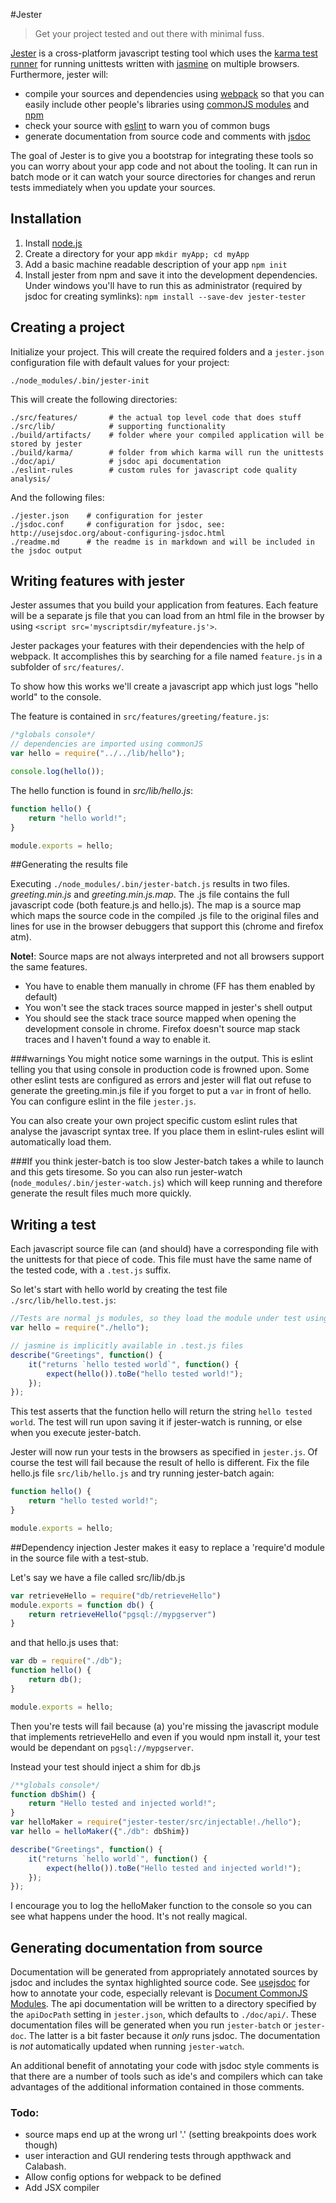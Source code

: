 #Jester

>Get your project tested and out there with minimal fuss.

[Jester](https://www.npmjs.org/package/jester-tester) is a cross-platform javascript testing tool which uses the [karma test runner][] for running unittests written with [jasmine][] on multiple browsers. Furthermore, jester will:

* compile your sources and dependencies using [webpack][] so that you can easily include other people's libraries using [commonJS modules][] and [npm][]
* check your source with [eslint][] to warn you of common bugs
* generate documentation from source code and comments with [jsdoc](http://usejsdoc.org/)

The goal of Jester is to give you a bootstrap for integrating these tools so you can worry about your app code and not about the tooling. It can run in batch mode or it can watch your source directories for changes and rerun tests immediately when you update your sources.

## Installation

 1. Install [node.js](http://nodejs.org/download/)
 2. Create a directory for your app `mkdir myApp; cd myApp`
 3. Add a basic machine readable description of your app `npm init`
 4. Install jester from npm and save it into the development dependencies. Under windows you'll have to run this as administrator (required by jsdoc for creating symlinks): 
    `npm install --save-dev jester-tester`

## Creating a project

Initialize your project. This will create the required folders and
a `jester.json` configuration file with default values for your project:

    ./node_modules/.bin/jester-init

This will create the following directories:

    ./src/features/       # the actual top level code that does stuff
    ./src/lib/            # supporting functionality
    ./build/artifacts/    # folder where your compiled application will be stored by jester
    ./build/karma/        # folder from which karma will run the unittests
    ./doc/api/            # jsdoc api documentation
    ./eslint-rules        # custom rules for javascript code quality analysis/

And the following files:

    ./jester.json    # configuration for jester
    ./jsdoc.conf     # configuration for jsdoc, see: http://usejsdoc.org/about-configuring-jsdoc.html
    ./readme.md      # the readme is in markdown and will be included in the jsdoc output

## Writing features with jester

Jester assumes that you build your application from features. Each feature will
be a separate js file that you can load from an html file in the browser by
using `<script src='myscriptsdir/myfeature.js'>`.

Jester packages your features with their dependencies with the help of webpack.
It accomplishes this by searching for a file named `feature.js` in a subfolder
of `src/features/`.

To show how this works we'll create a javascript app which just logs "hello
world" to the console.

The feature is contained in `src/features/greeting/feature.js`:

```javascript
/*globals console*/
// dependencies are imported using commonJS
var hello = require("../../lib/hello");

console.log(hello());
```

The hello function is found in *src/lib/hello.js*:

```javascript
function hello() {
    return "hello world!";
}

module.exports = hello;
```

##Generating the results file

Executing `./node_modules/.bin/jester-batch.js` results in two files.
*greeting.min.js* and *greeting.min.js.map*. The .js file contains the full
javascript code (both feature.js and hello.js). The map is a source map which
maps the source code in the compiled .js file to the original files and lines
for use in the browser debuggers that support this (chrome and firefox atm).

**Note!**: Source maps are not always interpreted and not all browsers support
the same features.

 * You have to enable them manually in chrome (FF has them enabled by default)
 * You won't see the stack traces source mapped in jester's shell output
 * You should see the stack trace source mapped when opening the development
   console in chrome. Firefox doesn't source map stack traces and I haven't
   found a way to enable it.

###warnings
You might notice some warnings in the output. This is eslint telling you that
using console in production code is frowned upon. Some other eslint tests are
configured as errors and jester will flat out refuse to generate the
greeting.min.js file if you forget to put a `var` in front of hello. You can
configure eslint in the file `jester.js`.

You can also create your own project specific custom eslint rules that analyse
the javascript syntax tree. If you place them in eslint-rules eslint will
automatically load them.

###If you think jester-batch is too slow
Jester-batch takes a while to launch and this gets tiresome. So you can also run
jester-*w*atch (`node_modules/.bin/jester-watch.js`) which will keep running and
therefore generate the result files much more quickly.

## Writing a test
Each javascript source file can (and should) have a corresponding file with the
unittests for that piece of code. This file must have the same name of the
tested code, with a `.test.js` suffix.

So let's start with hello world by creating the test file
`./src/lib/hello.test.js`:

```javascript
//Tests are normal js modules, so they load the module under test using commonJS
var hello = require("./hello");

// jasmine is implicitly available in .test.js files
describe("Greetings", function() {
    it("returns `hello tested world`", function() {
        expect(hello()).toBe("hello tested world!");
    });
});
```

This test asserts that the function hello will return the string `hello tested world`.
The test will run upon saving it if jester-watch is running, or else when you 
execute jester-batch.

Jester will now run your tests in the browsers as specified in `jester.js`. Of
course the test will fail because the result of hello is different. Fix the file
hello.js file `src/lib/hello.js` and try running jester-batch again:

```javascript
function hello() {
    return "hello tested world!";
}

module.exports = hello;
```

##Dependency injection
Jester makes it easy to replace a 'require'd module in the source file with a
test-stub. 

Let's say we have a file called src/lib/db.js
```javascript
var retrieveHello = require("db/retrieveHello")
module.exports = function db() {
    return retrieveHello("pgsql://mypgserver")
}
```

and that hello.js uses that:
```javascript
var db = require("./db");
function hello() {
    return db();
}

module.exports = hello;
```
Then you're tests will fail because (a) you're missing the javascript module
that implements retrieveHello and even if you would npm install it, your test
would be dependant on `pgsql://mypgserver`.

Instead your test should inject a shim for db.js

```javascript
/**globals console*/
function dbShim() {
    return "Hello tested and injected world!";
}
var helloMaker = require("jester-tester/src/injectable!./hello");
var hello = helloMaker({"./db": dbShim})

describe("Greetings", function() {
    it("returns `hello world`", function() {
        expect(hello()).toBe("Hello tested and injected world!");
    });
});
```
I encourage you to log the helloMaker function to the console so you can see
what happens under the hood. It's not really magical.

[jester-tester npm]: https://www.npmjs.org/package/jester-tester
[commonJS modules]: http://wiki.commonjs.org/wiki/Modules/1.1
[eslint]: https://github.com/eslint/eslint
[karma test runner]: http://karma-runner.github.io/0.10/index.html
[webpack]: https://github.com/webpack/webpack
[jasmine]: http://jasmine.github.io/2.0/introduction.html
[npm]: https://www.npmjs.org/doc/cli/npm.html

## Generating documentation from source

Documentation will be generated from appropriately annotated sources by jsdoc and includes the syntax highlighted source code. See [usejsdoc](http://usejsdoc.org/) for how to annotate your code, especially relevant is [Document CommonJS Modules](http://usejsdoc.org/howto-commonjs-modules.html). The api documentation will be written to a directory specified by the `apiDocPath` setting in `jester.json`, which defaults to `./doc/api/`. These documentation files will be generated when you run `jester-batch` or `jester-doc`. The latter is a bit faster because it *only* runs jsdoc. The documentation is *not* automatically updated when running `jester-watch`. 

An additional benefit of annotating your code with jsdoc style comments is that there are a number of tools such as ide's and compilers which can take advantages of the additional information contained in those comments.

### Todo:
 * source maps end up at the wrong url '.' (setting breakpoints does work though)
 * user interaction and GUI rendering tests through appthwack and Calabash.
 * Allow config options for webpack to be defined
 * Add JSX compiler

